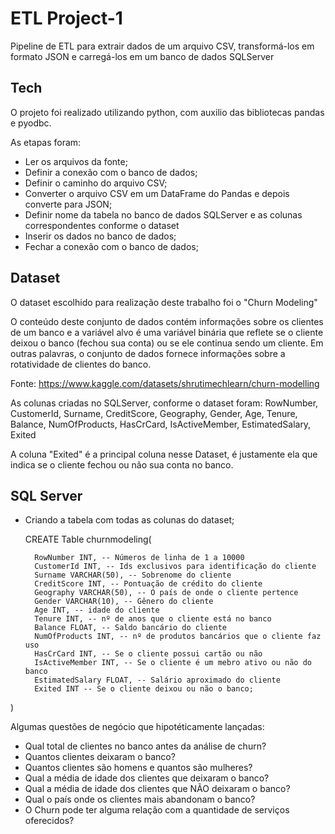 # ETL Project-1

Pipeline de ETL para extrair dados de um arquivo CSV, transformá-los em formato JSON e carregá-los em um banco de dados SQLServer

## Tech

O projeto foi realizado utilizando python, com auxilio das bibliotecas pandas e pyodbc.

As etapas foram:
 - Ler os arquivos da fonte;
 - Definir a conexão com o banco de dados;
 - Definir o caminho do arquivo CSV;
 - Converter o arquivo CSV em um DataFrame do Pandas e depois converte para JSON;
 - Definir nome da tabela no banco de dados SQLServer e as colunas correspondentes conforme o dataset
 - Inserir os dados no banco de dados;
 - Fechar a conexão com o banco de dados;
 

## Dataset 
 O dataset escolhido para realização deste trabalho foi o "Churn Modeling"

 
 O conteúdo deste conjunto de dados contém informações sobre os clientes de um banco e a variável alvo é uma variável binária que reflete se o cliente deixou o banco (fechou sua conta) ou se ele continua sendo um cliente. Em outras palavras, o conjunto de dados fornece informações sobre a rotatividade de clientes do banco.
 
  Fonte: https://www.kaggle.com/datasets/shrutimechlearn/churn-modelling
  
  As colunas criadas no SQLServer, conforme o dataset foram:
  RowNumber,    CustomerId, Surname,    CreditScore,    Geography,  Gender, Age,
  Tenure,   Balance,    NumOfProducts,  HasCrCard,    IsActiveMember,   EstimatedSalary,  Exited
  
 A coluna "Exited" é a principal coluna nesse Dataset, é justamente ela que indica se o cliente fechou ou não sua conta no banco.
 
 ## SQL Server 
 
- Criando a tabela com todas as colunas do dataset;

    CREATE Table churnmodeling(
    
        RowNumber INT, -- Números de linha de 1 a 10000
        CustomerId INT, -- Ids exclusivos para identificação do cliente
        Surname VARCHAR(50), -- Sobrenome do cliente
        CreditScore INT, -- Pontuação de crédito do cliente
        Geography VARCHAR(50), -- O país de onde o cliente pertence
        Gender VARCHAR(10), -- Gênero do cliente
        Age INT, -- idade do cliente
        Tenure INT, -- nº de anos que o cliente está no banco
        Balance FLOAT, -- Saldo bancário do cliente
        NumOfProducts INT, -- nº de produtos bancários que o cliente faz uso
        HasCrCard INT, -- Se o cliente possui cartão ou não
        IsActiveMember INT, -- Se o cliente é um mebro ativo ou não do banco
        EstimatedSalary FLOAT, -- Salário aproximado do cliente
        Exited INT -- Se o cliente deixou ou não o banco;
)

Algumas questões de negócio que hipotéticamente lançadas:
- Qual total de clientes no banco antes da análise de churn?
- Quantos clientes deixaram o banco? 
- Quantos clientes são homens e quantos são mulheres?
- Qual a média de idade dos clientes que deixaram o banco? 
- Qual a média de idade dos clientes que NÃO deixaram o banco? 
- Qual o país onde os clientes mais abandonam o banco?
- O Churn pode ter alguma relação com a quantidade de serviços oferecidos?
